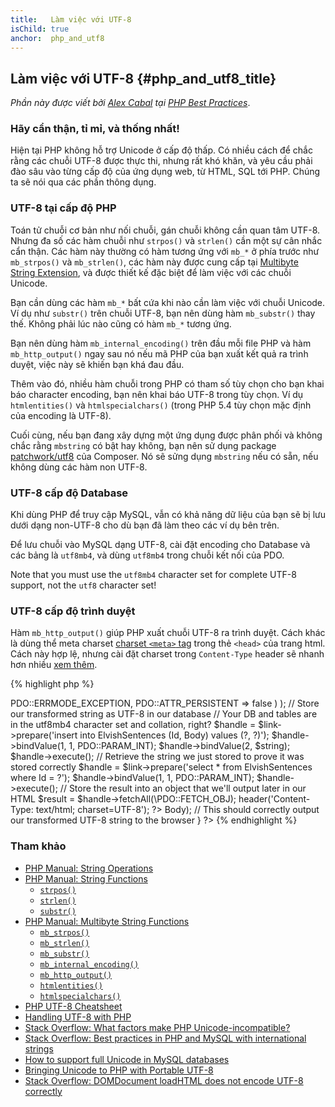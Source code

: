 ```yaml
---
title:   Làm việc với UTF-8
isChild: true
anchor:  php_and_utf8
---
```


## Làm việc với UTF-8 {#php_and_utf8_title}

_Phần này được viết bởi [Alex Cabal](https://alexcabal.com/) tại 
[PHP Best Practices](https://phpbestpractices.org/#utf-8)_.

### Hãy cẩn thận, tỉ mỉ, và thống nhất!

Hiện tại PHP không hỗ trợ Unicode ở cấp độ thấp. Có nhiều cách để chắc rằng các chuỗi UTF-8 được thực thi, 
nhưng rất khó khăn, và yêu cầu phải đào sâu vào từng cấp độ của ứng dụng web, từ HTML, SQL tới PHP. Chúng ta sẽ nói qua các phần thông dụng.

### UTF-8 tại cấp độ PHP


Toán tử chuỗi cơ bản như nối chuỗi, gán chuỗi không cần quan tâm UTF-8. Nhưng đa số các hàm chuỗi như 
`strpos()` và `strlen()` cần một sự cân nhắc cẩn thận. Các hàm này thường có hàm tương ứng với `mb_*` 
ở phía trước như `mb_strpos()` và `mb_strlen()`, các hàm này được cung cấp tại [Multibyte String Extension], 
và được thiết kế đặc biệt để làm việc với các chuỗi Unicode.

Bạn cần dùng các hàm `mb_*` bất cứa khi nào cần làm việc với chuỗi Unicode. Ví dụ như `substr()` trên chuỗi UTF-8, 
bạn nên dùng hàm `mb_substr()` thay thế. Không phải lúc nào cũng có hàm `mb_*` tương ứng.

Bạn nên dùng hàm `mb_internal_encoding()` trên đầu mỗi file PHP và hàm `mb_http_output()` ngay sau nó 
nếu mã PHP của bạn xuất kết quả ra trình duyệt, việc này sẽ khiến bạn khá đau đầu.

Thêm vào đó, nhiều hàm chuỗi trong PHP có tham số tùy chọn cho bạn khai báo character encoding, 
bạn nên khai báo UTF-8 trong tùy chọn. Ví dụ `htmlentities()` và `htmlspecialchars()` (trong PHP 5.4 
tùy chọn mặc định của encoding là UTF-8).

Cuối cùng, nếu bạn đang xây dựng một ứng dụng được phân phối và không chắc rằng `mbstring` có bật hay không, 
bạn nên sử dụng package [patchwork/utf8] của Composer. Nó sẽ sửng dụng `mbstring` nếu có sẵn, nếu không 
dùng các hàm non UTF-8.

[Multibyte String Extension]: http://php.net/book.mbstring
[patchwork/utf8]: https://packagist.org/packages/patchwork/utf8

### UTF-8 cấp độ Database

Khi dùng PHP để truy cập MySQL, vẫn có khả năng dữ liệu của bạn sẽ bị lưu dưới dạng non-UTF-8 cho dù bạn 
đã làm theo các ví dụ bên trên.

Để lưu chuỗi vào MySQL dạng UTF-8, cài đặt encoding cho Database và các bảng là `utf8mb4`, 
và dùng `utf8mb4` trong chuỗi kết nối của PDO.

Note that you must use the `utf8mb4` character set for complete UTF-8 support, not the `utf8` 
character set!

### UTF-8 cấp độ trình duyệt

Hàm `mb_http_output()` giúp PHP xuất chuỗi UTF-8 ra trình duyệt. 
Cách khác là dùng thể meta charset
[charset `<meta>` tag](http://htmlpurifier.org/docs/enduser-utf8.html) trong thẻ `<head>` của trang html. 
Cách này hợp lệ, nhưng cài đặt charset trong `Content-Type` header sẽ nhanh hơn nhiều 
[xem thêm](https://developers.google.com/speed/docs/best-practices/rendering#SpecifyCharsetEarly).

{% highlight php %}
<?php
// Tell PHP that we're using UTF-8 strings until the end of the script
mb_internal_encoding('UTF-8');
 
// Tell PHP that we'll be outputting UTF-8 to the browser
mb_http_output('UTF-8');
 
// Our UTF-8 test string
$string = 'Êl síla erin lû e-govaned vîn.';
 
// Transform the string in some way with a multibyte function
// Note how we cut the string at a non-Ascii character for demonstration purposes
$string = mb_substr($string, 0, 15);
 
// Connect to a database to store the transformed string
// See the PDO example in this document for more information
// Note the `charset=utf8mb4` in the Data Source Name (DSN)
$link = new PDO(
    'mysql:host=your-hostname;dbname=your-db;charset=utf8mb4',
    'your-username',
    'your-password',
    array(
        PDO::ATTR_ERRMODE => PDO::ERRMODE_EXCEPTION,
        PDO::ATTR_PERSISTENT => false
    )
);
 
// Store our transformed string as UTF-8 in our database
// Your DB and tables are in the utf8mb4 character set and collation, right?
$handle = $link->prepare('insert into ElvishSentences (Id, Body) values (?, ?)');
$handle->bindValue(1, 1, PDO::PARAM_INT);
$handle->bindValue(2, $string);
$handle->execute();
 
// Retrieve the string we just stored to prove it was stored correctly
$handle = $link->prepare('select * from ElvishSentences where Id = ?');
$handle->bindValue(1, 1, PDO::PARAM_INT);
$handle->execute();
 
// Store the result into an object that we'll output later in our HTML
$result = $handle->fetchAll(\PDO::FETCH_OBJ);

header('Content-Type: text/html; charset=UTF-8');
?><!doctype html>
<html>
    <head>
        <meta charset="UTF-8">
        <title>UTF-8 test page</title>
    </head>
    <body>
        <?php
        foreach($result as $row){
            print($row->Body);  // This should correctly output our transformed UTF-8 string 
            to the browser
        }
        ?>
    </body>
</html>
{% endhighlight %}

### Tham khảo

* [PHP Manual: String Operations](http://php.net/language.operators.string)
* [PHP Manual: String Functions](http://php.net/ref.strings)
    * [`strpos()`](http://php.net/function.strpos)
    * [`strlen()`](http://php.net/function.strlen)
    * [`substr()`](http://php.net/function.substr)
* [PHP Manual: Multibyte String Functions](http://php.net/ref.mbstring)
    * [`mb_strpos()`](http://php.net/function.mb-strpos)
    * [`mb_strlen()`](http://php.net/function.mb-strlen)
    * [`mb_substr()`](http://php.net/function.mb-substr)
    * [`mb_internal_encoding()`](http://php.net/function.mb-internal-encoding)
    * [`mb_http_output()`](http://php.net/function.mb-http-output)
    * [`htmlentities()`](http://php.net/function.htmlentities)
    * [`htmlspecialchars()`](http://php.net/function.htmlspecialchars)
* [PHP UTF-8 Cheatsheet](http://blog.loftdigital.com/blog/php-utf-8-cheatsheet)
* [Handling UTF-8 with PHP](http://www.phpwact.org/php/i18n/utf-8)
* [Stack Overflow: What factors make PHP Unicode-incompatible?](http://stackoverflow.com/questions/571694/what-factors-make-php-unicode-incompatible)
* [Stack Overflow: Best practices in PHP and MySQL with international strings](http://stackoverflow.com/questions/140728/best-practices-in-php-and-mysql-with-international-strings)
* [How to support full Unicode in MySQL databases](http://mathiasbynens.be/notes/mysql-utf8mb4)
* [Bringing Unicode to PHP with Portable UTF-8](http://www.sitepoint.com/bringing-unicode-to-php-with-portable-utf8/)
* [Stack Overflow: DOMDocument loadHTML does not encode UTF-8 correctly](http://stackoverflow.com/questions/8218230/php-domdocument-loadhtml-not-encoding-utf-8-correctly)

